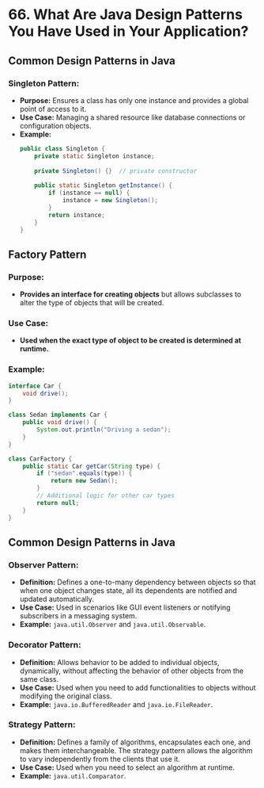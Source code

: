 # 66. What Are Java Design Patterns You Have Used in Your Application?

## Common Design Patterns in Java

### Singleton Pattern:
- **Purpose:** Ensures a class has only one instance and provides a global point of access to it.
- **Use Case:** Managing a shared resource like database connections or configuration objects.
- **Example:**
  ```java
  public class Singleton {
      private static Singleton instance;
      
      private Singleton() {}  // private constructor
      
      public static Singleton getInstance() {
          if (instance == null) {
              instance = new Singleton();
          }
          return instance;
      }
  }
  ```

## Factory Pattern

### Purpose:
- **Provides an interface for creating objects** but allows subclasses to alter the type of objects that will be created.

### Use Case:
- **Used when the exact type of object to be created is determined at runtime.**

### Example:
```java
interface Car {
    void drive();
}

class Sedan implements Car {
    public void drive() { 
        System.out.println("Driving a sedan"); 
    }
}

class CarFactory {
    public static Car getCar(String type) {
        if ("sedan".equals(type)) {
            return new Sedan();
        }
        // Additional logic for other car types
        return null;
    }
}

 ```
## Common Design Patterns in Java

### Observer Pattern:
- **Definition:** Defines a one-to-many dependency between objects so that when one object changes state, all its dependents are notified and updated automatically.
- **Use Case:** Used in scenarios like GUI event listeners or notifying subscribers in a messaging system.
- **Example:** `java.util.Observer` and `java.util.Observable`.

### Decorator Pattern:
- **Definition:** Allows behavior to be added to individual objects, dynamically, without affecting the behavior of other objects from the same class.
- **Use Case:** Used when you need to add functionalities to objects without modifying the original class.
- **Example:** `java.io.BufferedReader` and `java.io.FileReader`.

### Strategy Pattern:
- **Definition:** Defines a family of algorithms, encapsulates each one, and makes them interchangeable. The strategy pattern allows the algorithm to vary independently from the clients that use it.
- **Use Case:** Used when you need to select an algorithm at runtime.
- **Example:** `java.util.Comparator`.
